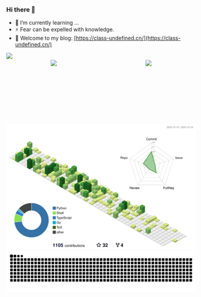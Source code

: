 ### Hi there 👋
- 🌱 I’m currently learning ...
- ⚡ Fear can be expelled with knowledge.
- 📖 Welcome to my blog: [https://class-undefined.cn/](https://class-undefined.cn/)

<div>
  <a href="https://leetcode.cn/u/class-undefined/" target="_blank">
  <img src="https://leetcard.jacoblin.cool/class-undefined?site=cn&theme=light,dark&ext=activity" />
  </a>
</div>
<div style="display:flex;justify-content:space-around;">
  <img height="170px" src="https://github-readme-stats-git-masterrstaa-rickstaa.vercel.app/api?username=class-undefined&theme=buefy&show_icons=true" />
  <img height="170px" src="https://github-readme-stats-git-masterrstaa-rickstaa.vercel.app/api/top-langs/?username=class-undefined&layout=compact&langs_count=8&hide=html,css,scss" />
</div>

<div align="center"><img src="https://raw.githubusercontent.com/class-undefined/class-undefined/master/profile-3d-contrib/profile-green-animate.svg"></div>
<div align="center"><img src="https://raw.githubusercontent.com/class-undefined/class-undefined/output/github-contribution-grid-snake.svg" ></div>

